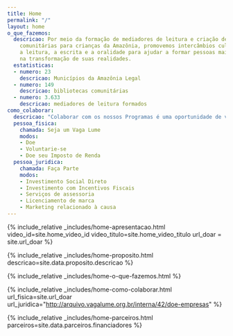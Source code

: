 ```yaml
---
title: Home
permalink: "/"
layout: home
o_que_fazemos:
  descricao: Por meio da formação de mediadores de leitura e criação de bibliotecas
    comunitárias para crianças da Amazônia, promovemos intercâmbios culturais com
    a leitura, a escrita e a oralidade para ajudar a formar pessoas mais engajadas
    na transformação de suas realidades.
  estatisticas:
  - numero: 23
    descricao: Municípios da Amazônia Legal
  - numero: 149
    descricao: bibliotecas comunitárias
  - numero: 3.633
    descricao: mediadores de leitura formados
como_colaborar:
  descricao: "Colaborar com os nossos Programas é uma oportunidade de você se tornar um agente de transformação social e contribuir com o empoderamento de comunidades rurais da Amazônia.\n\nDoe e vamos escrever juntos novas histórias na Amazônia!"
  pessoa_fisica:
    chamada: Seja um Vaga Lume
    modos:
    - Doe
    - Voluntarie-se
    - Doe seu Imposto de Renda
  pessoa_juridica:
    chamada: Faça Parte
    modos:
    - Investimento Social Direto
    - Investimento com Incentivos Fiscais
    - Serviços de assessoria
    - Licenciamento de marca
    - Marketing relacionado à causa
---
```


{% include_relative _includes/home-apresentacao.html
  video_id=site.home_video_id
  video_titulo=site.home_video_titulo
  url_doar = site.url_doar %}

{% include_relative _includes/home-proposito.html
  descricao=site.data.proposito.descricao %}

{% include_relative _includes/home-o-que-fazemos.html %}

{% include_relative _includes/home-como-colaborar.html
  url_fisica=site.url_doar
  url_juridica="http://arquivo.vagalume.org.br/interna/42/doe-empresas" %}

{% include_relative _includes/home-parceiros.html
  parceiros=site.data.parceiros.financiadores %}
